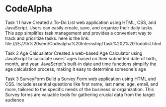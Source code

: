 # CodeAlpha
Task 1 
I have Created a To-Do List web application using HTML,
CSS, and JavaScript. Users can easily create, save,
and organize their daily tasks. This app simplifies task
management and provides a convenient way to track
and prioritize tasks. 
here is the link: file:///E:/7th%20sem/Codealpha%20Internship/Task%202%20Todolist.html

Task 2
Age Calcualator
Created a web-based Age Calculator using JavaScript to
calculate users' ages based on their submitted date of birth,
month, and year. JavaScript's built-in date and time functions
simplify the age calculation process, making it easy to
determine someone's age

Task 3
SurveyForm
Build a Survey Form web application using HTML and CSS.
Include essential questions like first name, last name, age,
email, and more, tailored to the specific needs of the
business or organization. 
This Survey forms are valuable tools for
gathering crucial data from the target audience
